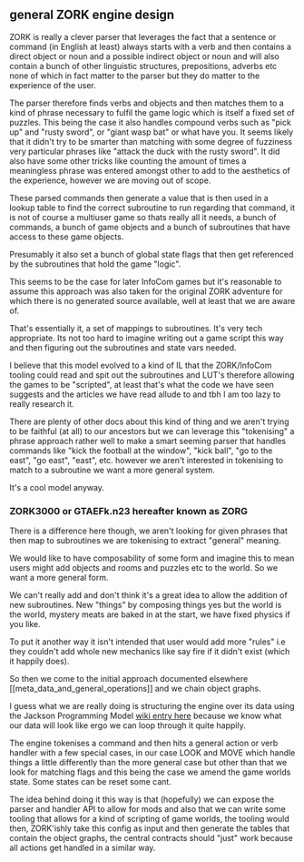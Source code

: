 ## general ZORK engine design

ZORK is really a clever parser that leverages the fact that a sentence or command (in English at least) always starts with a verb and then contains a direct object or noun and a possible indirect object or noun and will also contain a bunch of other linguistic structures, prepositions, adverbs etc none of which in fact matter to the parser but they do matter to the experience of the user. 

The parser therefore finds verbs and objects and then matches them to a kind of phrase necessary to fulfil the game logic which is itself a fixed set of puzzles.
This being the case it also handles compound verbs such as "pick up" and "rusty sword", or "giant wasp bat" or what have you. It seems likely that it didn't try to be smarter than matching with some degree of fuzziness very particular phrases like "attack the duck with the rusty sword". It did also have some other tricks like counting the amount of times a meaningless phrase was entered amongst other to add to the aesthetics of the experience, however we are moving out of scope.

These parsed commands then generate a value that is then used in a lookup table to find the correct subroutine to run regarding that command, it is not of course a multiuser game so thats really all it needs, a bunch of commands, a bunch of game objects and a bunch of subroutines that have access to these game objects.

Presumably it also set a bunch of global state flags that then get referenced by the subroutines that hold the game "logic".

This seems to be the case for later InfoCom games but it's reasonable to assume this approach was also taken for the original ZORK adventure for which there is no generated source available, well at least that we are aware of.

That's essentially it, a set of mappings to subroutines. It's very tech appropriate. Its not too hard to imagine writing out a game script this way and then figuring out the subroutines and state vars needed.

I believe that this model evolved to a kind of IL that the ZORK/InfoCom tooling could read and spit out the subroutines and LUT's therefore allowing the games to be "scripted", at least that's what the code we have seen suggests and the articles we have read allude to and tbh I am too lazy to really research it.

There are plenty of other docs about this kind of thing and we aren't trying to be faithful (at all) to our ancestors but we can leverage this "tokenising" a phrase approach rather well to make a smart seeming parser that handles commands like "kick the football at the window", "kick ball", "go to the east", "go east", "east", etc. however we aren't interested in tokenising to match to a subroutine we want a more general system.

It's a cool model anyway.

### ZORK3000 or GTAEFk.n23 hereafter known as ZORG

There is a difference here though, we aren't looking for given phrases that then map to subroutines we are tokenising to extract "general" meaning.

We would like to have composability of some form and imagine this to mean users might add objects and rooms and puzzles etc to the world. So we want a more general form. 

We can't really add and don't think it's a great idea to allow the addition of new subroutines. New "things" by composing things yes but the world is the world, mystery meats are baked in at the start, we have fixed physics if you like.

To put it another way it isn't intended that user would add more "rules" i.e they couldn't add whole new mechanics like say fire if it didn't exist (which it happily does).

So then we come to the initial approach documented elsewhere [[meta_data_and_general_operations]] and we chain object graphs.

I guess what we are really doing is structuring the engine over its data using the Jackson Programming Model [wiki entry here](https://en.wikipedia.org/wiki/Jackson_structured_programming) because we know what our data will look like ergo we can loop through it quite happily. 

The engine tokenises a command and then hits a general action or verb handler with a few special cases, in our case LOOK and MOVE which handle things a little differently than the more general case but other than that we look for matching flags and this being the case we amend the game worlds state. Some states can be reset some cant.

The idea behind doing it this way is that (hopefully) we can expose the parser and handler API to allow for mods and also that we can write some tooling that allows for a kind of scripting of game worlds, the tooling would then, ZORK'ishly take this config as input and then generate the tables that contain the object graphs, the central contracts should "just" work because all actions get handled in a similar way.